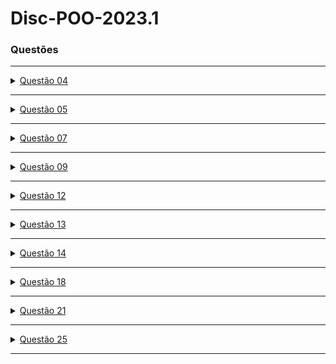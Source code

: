 # Disc-POO-2023.1
 <h3>Questões</h3>
   <hr>
  <details><summary> <a href="https://github.com/Ameninadogorro/POO-T2/blob/master/Project2/src/principall/questao1.java" target="_blank" rel="external">Questão 04</a></summary>
    <p> Faça um programa que receba um número inteiro e verifique se é par ou ímpar
   </p>
    </details>
    <hr>
  
  <details><summary> <a href="https://github.com/Ameninadogorro/POO-T2/blob/master/Project2/src/principall/questao2.java" target="_blank" rel="external">Questão 05</a></summary>
    <p> Faça um programa que mostre o menu de opções a seguir, receba a opção do usuário e os dados necessários para executar cada operação.
    <b><br>Menu</br></b>
    <ol><li> Somar dois números </li>
    <li> Raiz quadrada de um número</li></ol>
   </p>
    </details>
    <hr>
  
 <details><summary> <a href="https://github.com/Ameninadogorro/POO-T2/blob/master/Project2/src/principall/questao3.java" target="_blank" rel="external">Questão 07</a></summary>
    <p> Faça um programa para resolver equações do 2º grau
   </p>
    </details>
    <hr>
  
  <details><summary> <a href="https://github.com/Ameninadogorro/POO-T2/blob/master/Project2/src/principall/questao4.java" target="_blank" rel="external">Questão 09</a></summary>
    <p> Faça um programa que mostre a data e a hora do sistema nos seguintes formatos: DD/MM/AAAA - mês por extenso e hora: minuto
   </p>
    </details>
    <hr>
  
 <details><summary> <a href="https://github.com/Ameninadogorro/POO-T2/blob/master/Project2/src/principall/questao5.java" target="_blank" rel="external">Questão 12</a></summary>
    <p> Faça um programa que leia um número N que indica quantos valores inteiros e positivos devem ser lidos a seguir. Para cada número lido, mostre uma tabela contendo o valor lido e o fatorial desse valor
   </p>
    </details>
    <hr>
  
  <details><summary> <a href="https://github.com/Ameninadogorro/POO-T2/blob/master/Project2/src/principall/questao6.java" target="_blank" rel="external">Questão 13</a></summary>
    <p> Faça um programa que receba um número inteiro maior que 1, verifique se o número fornecido é primo ou não e mostre uma mensagem de número primo ou de número não primo
   </p>
    </details>
    <hr>
  
  <details><summary> <a href="https://github.com/Ameninadogorro/POO-T2/blob/master/Project2/src/principall/questao7.java" target="_blank" rel="external">Questão 14</a></summary>
    <p> Em um campeonato de futebol existem cinco times e cada um possui onze jogadores. Faça um programa que receba a idade, o peso e a altura de cada um dos jogadores, calcule e mostre.
  <b><br>itens</br></b>
   <ol>
     <li>A quantidade de jogadores com idade inferior a 18 anos</li>
     <li>A média das idades dos jogadores de cada time</li>
     <li>A média das alturas de todos os jogadores do campeonato</li>
     <li>A porcentagem de jogadores com mais de 80 Kg entre todos os jogadores do campeonato</li>
   </ol>
   </p>
    </details>
   <hr>
  
 <details><summary> <a href="https://github.com/Ameninadogorro/POO-T2/blob/master/Project2/src/principall/questao8.java" target="_blank" rel="external">Questão 18</a></summary>
    <p> Faça um programa que apresente o menu de opções a seguir, permita ao usuário escolher a opção desejada, receba os dados necessários para executar a operação e mostre o resultado. Verifique a possibilidade de opção inválida e nao se preocupe com restrição do tipo salário inválido.
  <b><br>Menu</br> </b>
   <ol>
     <li>Imposto -> receber o salário de um funcionário, calcule e mostre o valor do imposto</li>
     <li>Novo salário -> receber o salário de um funcionário, calcule e mostre o valor do novo salário</li>
     <li>Classificação -> receber o salário de um funcionário e mostrar sua classificação usando a tabela</li>
     <li>Finalizar programa</li>
   </ol>
  </p>
    </details>
    <hr>
  
 <details><summary> <a href="https://github.com/Ameninadogorro/POO-T2/blob/master/Project2/src/principall/questao9.java" target="_blank" rel="external">Questão 21</a></summary>
    <p> Faça um programa que receba vários números, calcule e mostre
    <b><br>MENU</br></b>
   <ol>
     <li>A soma dos números digitados</li>
     <li>A quantidade de números digitados</li>
     <li>A média dos números digitados</li>
     <li>O maior número digitado</li>
     <li>O menor número digitado</li>
     <li>A media dos números pares</li>
     <li>A porcentagem dos números ímpares entre todos os números digitados</li>
     <li>Finalize a entrada de dados com a digitação do número 30.000</li>
   </ol>
  </p>
    </details>
    <hr>
  
  <details><summary> <a href="https://github.com/Ameninadogorro/POO-T2/blob/master/Project2/src/principall/questao10.java" target="_blank" rel="external">Questão 25</a></summary>
    <p> Faça um programa que mostre as tabuadas dos números de 1 a 10 </p>
    </details>
    <hr>
